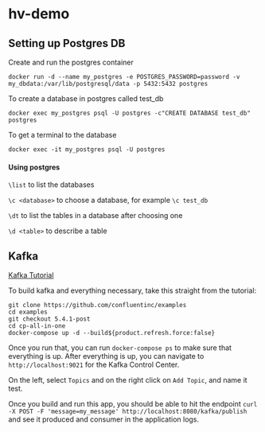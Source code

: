 # hv-demo

## Setting up Postgres DB
Create and run the postgres container
```
docker run -d --name my_postgres -e POSTGRES_PASSWORD=password -v my_dbdata:/var/lib/postgresql/data -p 5432:5432 postgres
```

To create a database in postgres called test_db
```
docker exec my_postgres psql -U postgres -c"CREATE DATABASE test_db" postgres
```

To get a terminal to the database
```
docker exec -it my_postgres psql -U postgres
```

#### Using postgres
`\list` to list the databases

`\c <database>` to choose a database, for example `\c test_db`

`\dt` to list the tables in a database after choosing one  

`\d <table>` to describe a table

## Kafka
[Kafka Tutorial](https://docs.confluent.io/current/quickstart/ce-docker-quickstart.html)

To build kafka and everything necessary, take this straight from the tutorial:
```
git clone https://github.com/confluentinc/examples
cd examples
git checkout 5.4.1-post
cd cp-all-in-one
docker-compose up -d --build${product.refresh.force:false}
```

Once you run that, you can run `docker-compose ps` to make sure that everything is up.
After everything is up, you can navigate to `http://localhost:9021` for the Kafka Control Center.

On the left, select `Topics` and on the right click on `Add Topic`, and name it test.

Once you build and run this app, you should be able to hit the endpoint 
`curl -X POST -F 'message=my_message' http://localhost:8080/kafka/publish` 
and see it produced and consumer in the application logs.